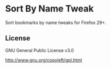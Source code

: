 # Sort By Name Tweak

Sort bookmarks by name tweaks for Firefox 29+.

## License

GNU General Public License v3.0

http://www.gnu.org/copyleft/gpl.html
